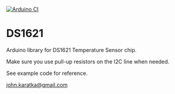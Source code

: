 [![Arduino CI](https://github.com/John-Karatka/DS1621/workflows/Arduino_CI/badge.svg)](https://github.com/marketplace/actions/Arduino_CI)

# DS1621
Arduino library for DS1621 Temperature Sensor chip.

Make sure you use pull-up resistors on the I2C line when needed.

See example code for reference.

john.karatka@gmail.com
